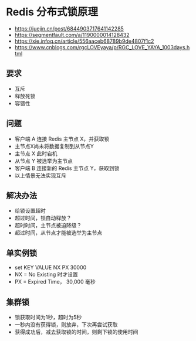 # Redis 分布式锁原理
- https://juejin.cn/post/6844903717641142285
- https://segmentfault.com/a/1190000014128432
- https://xie.infoq.cn/article/556aaceb68789b9de4807f1c2
- https://www.cnblogs.com/rgcLOVEyaya/p/RGC_LOVE_YAYA_1003days.html

## 要求
- 互斥
- 释放死锁
- 容错性

## 问题
- 客户端 A 连接 Redis 主节点 X，并获取锁
- 主节点X尚未将数据复制到从节点Y
- 主节点 X 此时宕机
- 从节点 Y 被选举为主节点
- 客户端 B 连接新的 Redis 主节点 Y，获取到锁
- 以上情景无法实现互斥

## 解决办法
- 给锁设置超时
- 超过时间，锁自动释放？
- 超时时间，主节点被迫降级？
- 超过时间，从节点才能被选举为主节点

## 单实例锁
- set KEY VALUE NX PX 30000
- NX = No Existing 时才设置
- PX = Expired Time， 30,000 毫秒

## 集群锁
- 锁获取时间为1秒，超时为5秒
- 一秒内没有获得锁，则放弃，下次再尝试获取
- 获得成功后，减去获取锁的时间，则剩下锁的使用时间


